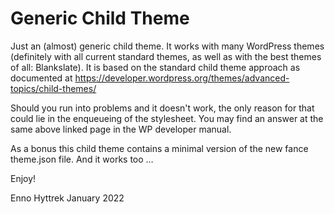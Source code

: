 # Generic Child Theme
 
Just an (almost) generic child theme. It works with many WordPress themes (definitely with all current standard themes, as well as with the best themes of all: Blankslate). It is based on the standard child theme approach as documented at https://developer.wordpress.org/themes/advanced-topics/child-themes/

Should you run into problems and it doesn't work, the only reason for that could lie in the enqueueing of the stylesheet. You may find an answer at the same above linked page in the WP developer manual.

As a bonus this child theme contains a minimal version of the new fance theme.json file. And it works too …

Enjoy!

Enno Hyttrek
January 2022